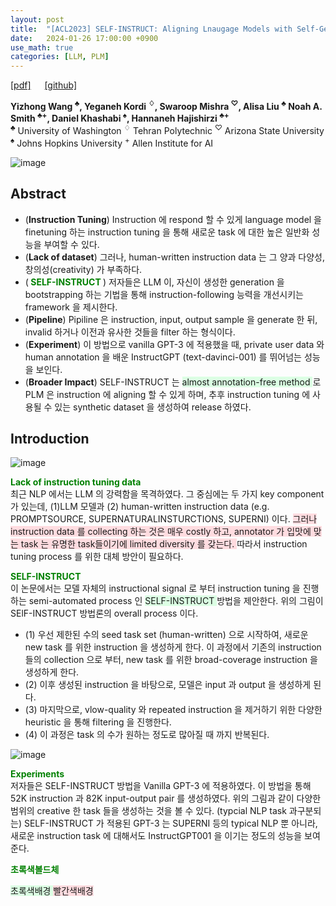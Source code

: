 ```yaml
---
layout: post
title:  "[ACL2023] SELF-INSTRUCT: Aligning Lnaugage Models with Self-Generated Insructions"
date:   2024-01-26 17:00:00 +0900
use_math: true
categories: [LLM, PLM]
---
```


[[pdf]](https://arxiv.org/pdf/2212.10560.pdf) &emsp;
[[github]](https://github.com/yizhongw/self-instruct)

**Yizhong Wang <sup>♣</sup>, Yeganeh Kordi <sup>♢</sup>, Swaroop Mishra <sup>♡</sup>, Alisa Liu <sup>♣</sup> Noah A. Smith <sup>♣+</sup>, Daniel Khashabi <sup>♠</sup>, Hannaneh Hajishirzi <sup>♣+</sup>**
<br><sup>♣</sup> University of Washington <sup>♢</sup> Tehran Polytechnic <sup>♡</sup> Arizona State University <sup>♠</sup> Johns Hopkins University <sup>+</sup> Allen Institute for AI &emsp;

![image](https://github.com/yong1-kim/yong1-kim.github.io/assets/42200027/16fe65d2-8530-4578-a620-797d64dcf87a)

## Abstract
- (**Instruction Tuning**) Instruction 에 respond 할 수 있게 language model 을 finetuning 하는 instruction tuning 을 통해 새로운 task 에 대한 높은 일반화 성능을 부여할 수 있다.
- (**Lack of dataset**) 그러나, human-written instruction data 는 그 양과 다양성, 창의성(creativity) 가 부족하다.
- (<span style='color:green;font-weight:bold'> SELF-INSTRUCT </span>) 저자들은 LLM 이, 자신이 생성한 generation 을 bootstrapping 하는 기법을 통해 instruction-following 능력을 개선시키는 framework 을 제시한다.
- (**Pipeline**) Pipiline 은 instruction, input, output sample 을 generate 한 뒤, invalid 하거나 이전과 유사한 것들을 filter 하는 형식이다.
- (**Experiment**) 이 방법으로 vanilla GPT-3 에 적용했을 때, private user data 와 human annotation 을 배운 InstructGPT (text-davinci-001) 를 뛰어넘는 성능을 보인다.
- (**Broader Impact**) SELF-INSTRUCT 는 <span style='background-color: #dcffe4'> almost annotation-free method </span> 로 PLM 은 instruction 에 aligning 할 수 있게 하며, 추후 instruction tuning 에 사용될 수 있는 synthetic dataset 을 생성하여 release 하였다.

## Introduction
![image](https://github.com/yong1-kim/yong1-kim.github.io/assets/42200027/e6d23d09-9ab2-49d9-9d29-3895d5051ca1)


<span style='color:green;font-weight:bold'> Lack of instruction tuning data </span>
<br>
최근 NLP 에서는 LLM 의 강력함을 목격하였다. 
그 중심에는 두 가지 key component 가 있는데, (1)LLM 모델과 (2) human-written instruction data (e.g. PROMPTSOURCE, SUPERNATURALINSTURCTIONS, SUPERNI) 이다.
<span style='background-color: #ffdce0'> 그러나 instruction data 를 collecting 하는 것은 매우 costly 하고, annotator 가 입맛에 맞는 task 는 유명한 task들이기에 limited diversity 를 갖는다. </span>
따라서 instruction tuning process 를 위한 대체 방안이 필요하다.

<span style='color:green;font-weight:bold'> SELF-INSTRUCT </span>
<br>
이 논문에서는 모델 자체의 instructional signal 로 부터 instruction tuning 을 진행하는 semi-automated process 인 <span style='background-color: #dcffe4'> SELF-INSTRUCT </span> 방법을 제안한다. 
위의 그림이 SElF-INSTRUCT 방법론의 overall process 이다.
- (1) 우선 제한된 수의 seed task set (human-written) 으로 시작하여, 새로운 new task 를 위한 instruction 을 생성하게 한다. 이 과정에서 기존의 instruction 들의 collection 으로 부터, new task 를 위한 broad-coverage instruction 을 생성하게 한다.
- (2) 이후 생성된 instruction 을 바탕으로, 모델은 input 과 output 을 생성하게 된다.
- (3) 마지막으로, vlow-quality 와 repeated instruction 을 제거하기 위한 다양한 heuristic 을 통해 filtering 을 진행한다.
- (4) 이 과정은 task 의 수가 원하는 정도로 많아질 때 까지 반복된다.

![image](https://github.com/yong1-kim/yong1-kim.github.io/assets/42200027/8ea2833e-91f7-4bb7-8a82-f0a1a6f2d93c)

<span style='color:green;font-weight:bold'> Experiments </span>
<br>
저자들은 SELF-INSTRUCT 방법을 Vanilla GPT-3 에 적용하였다.
이 방법을 통해 52K instruction 과 82K input-output pair 를 생성하였다.
위의 그림과 같이 다양한 범위의 creative 한 task 들을 생성하는 것을 볼 수 있다. (typcial NLP task 과구분되는)
SELF-INSTRUCT 가 적용된 GPT-3 는 SUPERNI 등의 typical NLP 뿐 아니라, 새로운 instruction task 에 대해서도 InstructGPT001 을 이기는 정도의 성능을 보여준다.



<span style='color:green;font-weight:bold'> 초록색볼드체 </span>

<span style='background-color: #dcffe4'> 초록색배경 </span>
<span style='background-color: #ffdce0'> 빨간색배경 </span>
